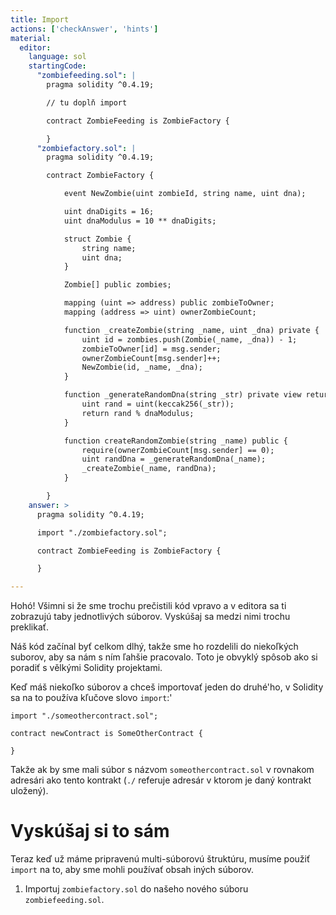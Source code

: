 ```yaml
---
title: Import
actions: ['checkAnswer', 'hints']
material:
  editor:
    language: sol
    startingCode:
      "zombiefeeding.sol": |
        pragma solidity ^0.4.19;

        // tu doplň import

        contract ZombieFeeding is ZombieFactory {

        }
      "zombiefactory.sol": |
        pragma solidity ^0.4.19;

        contract ZombieFactory {

            event NewZombie(uint zombieId, string name, uint dna);

            uint dnaDigits = 16;
            uint dnaModulus = 10 ** dnaDigits;

            struct Zombie {
                string name;
                uint dna;
            }

            Zombie[] public zombies;

            mapping (uint => address) public zombieToOwner;
            mapping (address => uint) ownerZombieCount;

            function _createZombie(string _name, uint _dna) private {
                uint id = zombies.push(Zombie(_name, _dna)) - 1;
                zombieToOwner[id] = msg.sender;
                ownerZombieCount[msg.sender]++;
                NewZombie(id, _name, _dna);
            }

            function _generateRandomDna(string _str) private view returns (uint) {
                uint rand = uint(keccak256(_str));
                return rand % dnaModulus;
            }

            function createRandomZombie(string _name) public {
                require(ownerZombieCount[msg.sender] == 0);
                uint randDna = _generateRandomDna(_name);
                _createZombie(_name, randDna);
            }

        }
    answer: >
      pragma solidity ^0.4.19;

      import "./zombiefactory.sol";

      contract ZombieFeeding is ZombieFactory {

      }

---
```

Hohó! Všimni si že sme trochu prečistili kód vpravo a v editora sa ti zobrazujú taby jednotlivých súborov. Vyskúšaj sa medzi nimi trochu preklikať. 

Náš kód začínal byť celkom dlhý, takže sme ho rozdelili do niekoľkých suborov, aby sa nám s ním ľahšie pracovalo. Toto je obvyklý spôsob ako si poradiť s vělkými Solidity projektami.

Keď máš niekoľko súborov a chceš importovať jeden do druhé'ho, v Solidity sa na to používa kľučove slovo `import`:'

```
import "./someothercontract.sol";

contract newContract is SomeOtherContract {

}
```

Takže ak by sme mali súbor s názvom `someothercontract.sol` v rovnakom adresári ako tento kontrakt (`./` referuje adresár v ktorom je daný kontrakt uložený). 

# Vyskúšaj si to sám

Teraz keď už máme pripravenú multi-súborovú štruktúru, musíme použiť `import` na to, aby sme mohli používať obsah iných súborov.

1. Importuj `zombiefactory.sol` do našeho nového súboru `zombiefeeding.sol`.
